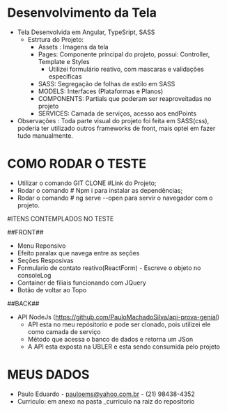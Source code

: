 # Desenvolvimento da Tela
- Tela Desenvolvida em Angular, TypeSript, SASS
    - Estrtura do Projeto: 
        - Assets : Imagens da tela
        - Pages: Componente principal do projeto, possui: Controller, Template e Styles
            - Utilizei formulário reativo, com mascaras e validações especificas  
        - SASS: Segregação de folhas de estilo em SASS
        - MODELS: Interfaces (Plataformas e Planos)   
        - COMPONENTS: Partials que poderam ser reaproveitadas no projeto
        - SERVICES: Camada de serviços, acesso aos endPoints                
- Observações : Toda parte visual do projeto foi feita em SASS(css), poderia ter utilizado outros frameworks de front, mais optei em fazer tudo manualmente.

# COMO RODAR O TESTE
- Utilizar o comando GIT CLONE #Link do Projeto;
- Rodar o comando # Npm i para instalar as dependências;
- Rodar o comando # ng serve --open para servir o navegador com o projeto.

#ITENS CONTEMPLADOS NO TESTE

##FRONT##
- Menu Reponsivo
- Efeito paralax que navega entre as seções
- Seções Resposivas
- Formulario de contato reativo(ReactForm) - Escreve o objeto no consoleLog
- Container de filiais funcionando com JQuery
- Botão de voltar ao Topo

##BACK##
- API NodeJs (https://github.com/PauloMachadoSilva/api-prova-genial)
    - API esta no meu repósitorio e pode ser clonado, pois utilizei ele como camada de serviço
    - Método que acessa o banco de dados e retorna um JSon
    - A API esta exposta na UBLER e esta sendo consumida pelo projeto

# MEUS DADOS

- Paulo Eduardo - pauloems@yahoo.com.br - (21) 98438-4352
- Curriculo: em anexo na pasta _curriculo na raiz do repositorio
